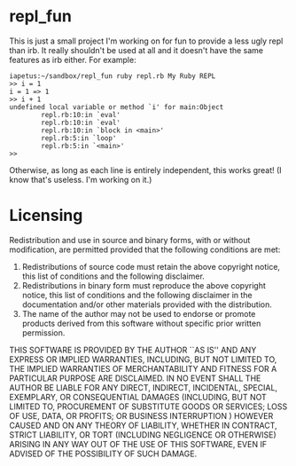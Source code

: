 repl\_fun
========

This is just a small project I'm working on for fun to provide a less ugly 
repl than irb. It really shouldn't be used at all and it doesn't have the same 
features as irb either. For example:

```
iapetus:~/sandbox/repl_fun ruby repl.rb My Ruby REPL
>> i = 1
i = 1 => 1
>> i + 1
undefined local variable or method `i' for main:Object
        repl.rb:10:in `eval'
        repl.rb:10:in `eval'
        repl.rb:10:in `block in <main>'
        repl.rb:5:in `loop'
        repl.rb:5:in `<main>'
>>
```

Otherwise, as long as each line is entirely independent, this works great! (I 
know that's useless. I'm working on it.)

Licensing
=========

Redistribution and use in source and binary forms, with or without
modification, are permitted provided that the following conditions are
met:

1. Redistributions of source code must retain the above copyright
notice, this list of conditions and the following disclaimer.
2. Redistributions in binary form must reproduce the above copyright
notice, this list of conditions and the following disclaimer in the
documentation and/or other materials provided with the distribution.
3. The name of the author may not be used to endorse or promote products
derived from this software without specific prior written permission.

THIS SOFTWARE IS PROVIDED BY THE AUTHOR ``AS IS'' AND ANY EXPRESS OR
IMPLIED WARRANTIES, INCLUDING, BUT NOT LIMITED TO, THE IMPLIED
WARRANTIES OF MERCHANTABILITY AND FITNESS FOR A PARTICULAR PURPOSE ARE
DISCLAIMED. IN NO EVENT SHALL THE AUTHOR BE LIABLE FOR ANY DIRECT,
INDIRECT, INCIDENTAL, SPECIAL, EXEMPLARY, OR CONSEQUENTIAL DAMAGES
(INCLUDING, BUT NOT LIMITED TO, PROCUREMENT OF SUBSTITUTE GOODS OR
SERVICES; LOSS OF USE, DATA, OR PROFITS; OR BUSINESS INTERRUPTION
)
HOWEVER CAUSED AND ON ANY THEORY OF LIABILITY, WHETHER IN CONTRACT,
STRICT LIABILITY, OR TORT (INCLUDING NEGLIGENCE OR OTHERWISE) ARISING IN
ANY WAY OUT OF THE USE OF THIS SOFTWARE, EVEN IF ADVISED OF THE
POSSIBILITY OF SUCH DAMAGE.
